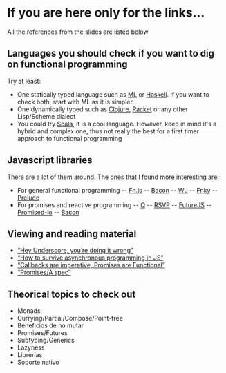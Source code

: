If you are here only for the links...
=====================================

All the references from the slides are listed below

Languages you should check if you want to dig on functional programming
-----------------------------------------------------------------------

Try at least:

- One statically typed language such as [ML](http://www.smlnj.org/) or [Haskell](http://www.haskell.org/). If you want to check both, start with ML as it is simpler.
- One dynamically typed such as [Clojure](http://clojure.org/), [Racket](http://racket-lang.org/) or any other Lisp/Scheme dialect
- You could try [Scala](http://www.scala-lang.org), it is a cool language. However, keep in mind it's a hybrid and complex one, thus not really the best for a first timer approach to functional programming

Javascript libraries
--------------------

There are a lot of them around. The ones that I found more interesting are:

- For general functional programming
-- [Fn.js](http://eliperelman.com/fn.js/)
-- [Bacon](https://github.com/baconjs/bacon.js)
-- [Wu](http://fitzgen.github.io/wu.js/)
-- [Fnky](https://github.com/leoasis/fnky)
-- [Prelude](http://preludels.com/)
- For promises and reactive programming
-- [Q](https://github.com/kriskowal/q)
-- [RSVP](https://github.com/tildeio/rsvp.js)
-- [FutureJS](https://github.com/FuturesJS/FuturesJS)
-- [Promised-io](https://github.com/kriszyp/promised-io)
-- [Bacon](https://github.com/baconjs/bacon.js)

Viewing and reading material
----------------------------

- [“Hey Underscore, you’re doing it wrong”](http://www.youtube.com/watch?v=m3svKOdZijA)
- [“How to survive asynchronous programming in JS”](http://www.infoq.com/articles/surviving-asynchronous-programming-in-javascript)
- [“Callbacks are imperative, Promises are Functional”](https://blog.jcoglan.com/2013/03/30/callbacks-are-imperative-promises-are-functional-nodes-biggest-missed-opportunity/)
- [“Promises/A spec”](http://wiki.commonjs.org/wiki/Promises/A)

Theorical topics to check out
-----------------------------
- Monads
- Currying/Partial/Compose/Point-free
- Beneficios de no mutar
- Promises/Futures
- Subtyping/Generics
- Lazyness
- Librerías
- Soporte nativo


